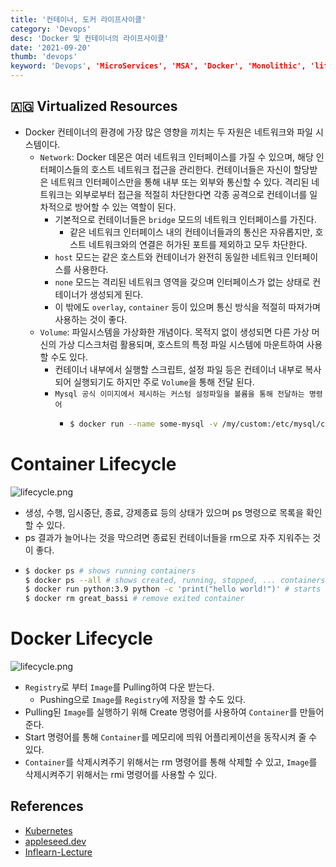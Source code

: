 ```yaml
---
title: '컨테이너, 도커 라이프사이클'
category: 'Devops'
desc: 'Docker 및 컨테이너의 라이프사이클'
date: '2021-09-20'
thumb: 'devops'
keyword: 'Devops', 'MicroServices', 'MSA', 'Docker', 'Monolithic', 'lifecycle'
---
```


## :antigua_barbuda: Virtualized Resources
- Docker 컨테이너의 환경에 가장 많은 영향을 끼치는 두 자원은 네트워크와 파일 시스템이다.
  - `Network`: Docker 데몬은 여러 네트워크 인터페이스를 가질 수 있으며, 해당 인터페이스들의 호스트 네트워크 접근을 관리한다. 컨테이너들은 자신이 할당받은 네트워크 인터페이스만을 통해 내부 또는 외부와 통신할 수 있다. 격리된 네트워크는 외부로부터 접근을 적절히 차단한다면 각종 공격으로 컨테이너를 일차적으로 방어할 수 있는 역할이 된다.
    - 기본적으로 컨테이너들은 `bridge` 모드의 네트워크 인터페이스를 가진다.
      - 같은 네트워크 인터페이스 내의 컨테이너들과의 통신은 자유롭지만, 호스트 네트워크와의 연결은 허가된 포트를 제외하고 모두 차단한다.
    - `host` 모드는 같은 호스트와 컨테이너가 완전히 동일한 네트워크 인터페이스를 사용한다.
    - `none` 모드는 격리된 네트워크 영역을 갖으며 인터페이스가 없는 상태로 컨테이너가 생성되게 된다.
    - 이 밖에도 `overlay`, `container` 등이 있으며 통신 방식을 적절히 따져가며 사용하는 것이 좋다.
  - `Volume`: 파일시스템을 가상화한 개념이다. 목적지 없이 생성되면 다른 가상 머신의 가상 디스크처럼 활용되며, 호스트의 특정 파일 시스템에 마운트하여 사용할 수도 있다.
    - 컨테이너 내부에서 실행할 스크립트, 설정 파일 등은 컨테이너 내부로 복사되어 실행되기도 하지만 주로 `Volume`을 통해 전달 된다.
    - `Mysql 공식 이미지에서 제시하는 커스텀 설정파일을 볼륨을 통해 전달하는 명령어`
      - ``` bash
        $ docker run --name some-mysql -v /my/custom:/etc/mysql/conf.d -e MYSQL_ROOT_PASSWORD=my-secret-pw -d mysql:tag
        ```
# Container Lifecycle

![lifecycle.png](https://raw.githubusercontent.com/woolarinet/blog_content/main/images/Devops/docker-lifecycle/2.png)

- 생성, 수행, 임시중단, 종료, 강제종료 등의 상태가 있으며 ps 명령으로 목록을 확인할 수 있다.
- ps 결과가 늘어나는 것을 막으려면 종료된 컨테이너들을 rm으로 자주 지워주는 것이 좋다.
- ``` bash
  $ docker ps # shows running containers
  $ docker ps --all # shows created, running, stopped, ... containers
  $ docker run python:3.9 python -c 'print("hello world!")' # starts running container
  $ docker rm great_bassi # remove exited container
  ```

# Docker Lifecycle

![lifecycle.png](https://raw.githubusercontent.com/woolarinet/blog_content/main/images/Devops/docker-lifecycle/1.png)

- `Registry`로 부터 `Image`를 Pulling하여 다운 받는다.
  - Pushing으로 `Image`를 `Registry`에 저장을 할 수도 있다.
- Pulling된 `Image`를 실행하기 위해 Create 명령어를 사용하여 `Container`를 만들어준다.
- Start 명령어를 통해 `Container`를 메모리에 띄워 어플리케이션을 동작시켜 줄 수 있다.
- `Container`를 삭제시켜주기 위해서는 rm 명령어를 통해 삭제할 수 있고, `Image`를 삭제시켜주기 위해서는 rmi 명령어를 사용할 수 있다.

## References
- [Kubernetes]
- [appleseed.dev]
- [Inflearn-Lecture]

[Kubernetes]: https://Kubernetes.io/docs/concepts/overview/what-is-Kubernetes/

[appleseed.dev]: https://blog.appleseed.dev/post/docker-from-basics-to-production/

[Inflearn-Lecture]: https://www.inflearn.com/course/%EB%8D%B0%EB%B8%8C%EC%98%B5%EC%8A%A4-%EC%BF%A0%EB%B2%84%EB%84%A4%ED%8B%B0%EC%8A%A4-%EB%A7%88%EC%8A%A4%ED%84%B0